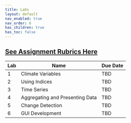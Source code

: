 ```yaml
---
title: Labs
layout: default
nav_enabled: true
nav_order: 6
has_children: true
has_toc: false
---
```

[**See Assignment Rubrics Here**]()
------------------------------------------------------------------------

| Lab | Name | Due Date     |
|-----|------|--------------|
| 1   | Climate Variables    | TBD |
| 2   | Using Indices     | TBD |
| 3   | Time Series     | TBD  |
| 4   | Aggregating and Presenting Data     | TBD |
|5    | Change Detection | TBD | 
|6    | GUI Development | TBD | 

